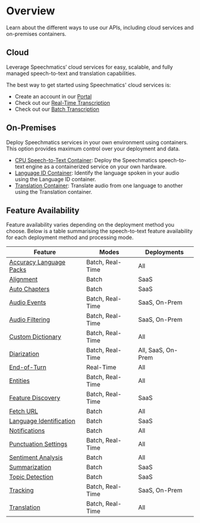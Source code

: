 # Overview

Learn about the different ways to use our APIs, including cloud services and on-premises containers.

## Cloud

Leverage Speechmatics’ cloud services for easy, scalable, and fully managed speech-to-text and translation capabilities.

The best way to get started using Speechmatics' cloud services is:
- Create an account in our [Portal](https://portal.speechmatics.com/)
- Check out our [Real-Time Transcription](/speech-to-text/real-time/quickstart.mdx)
- Check out our [Batch Transcription](/speech-to-text/batch/quickstart.mdx)

## On-Premises

Deploy Speechmatics services in your own environment using containers. This option provides maximum control over your deployment and data.

- [CPU Speech-to-Text Container](./container/cpu-speech-to-text-container.mdx): Deploy the Speechmatics speech-to-text engine as a containerized service on your own hardware.
- [Language ID Container](./container/language-id.mdx): Identify the language spoken in your audio using the Language ID container.
- [Translation Container](./container/translation.mdx): Translate audio from one language to another using the Translation container.


## Feature Availability

Feature availability varies depending on the deployment method you choose. Below is a table summarising the speech-to-text feature availability for each deployment method and processing mode.

| Feature | Modes | Deployments |
|-----------------------------------------------|----------------------|----------------------------|
| [Accuracy Language Packs](/speech-to-text/features/accuracy-language-packs) | Batch, Real-Time | All |
| [Alignment](/speech-to-text/batch/alignment) | Batch | SaaS |
| [Auto Chapters](/speech-to-text/batch/speech-intelligence/auto-chapters) | Batch | SaaS |
| [Audio Events](/speech-to-text/features/audio-events) | Batch, Real-Time | SaaS, On-Prem |
| [Audio Filtering](/speech-to-text/features/audio-filtering) | Batch, Real-Time | SaaS, On-Prem |
| [Custom Dictionary](/speech-to-text/features/custom-dictionary) | Batch, Real-Time | All |
| [Diarization](/speech-to-text/output-enhancements/diarization) | Batch, Real-Time | All, SaaS, On-Prem |
| [End-of-Turn](/speech-to-text/real-time/end-of-turn) | Real-Time | All |
| [Entities](/speech-to-text/output-enhancements/entities) | Batch, Real-Time | All |
| [Feature Discovery](/speech-to-text/features/feature-discovery) | Batch, Real-Time | SaaS |
| [Fetch URL](/speech-to-text/batch/fetch-url) | Batch | All |
| [Language Identification](/speech-to-text/batch/language-identification) | Batch | SaaS |
| [Notifications](/speech-to-text/batch/notifications.md) | Batch | All |
| [Punctuation Settings](/speech-to-text/output-enhancements/punctuation-settings) | Batch, Real-Time | All |
| [Sentiment Analysis](/speech-to-text/batch/speech-intelligence/sentiment-analysis/index.mdx) | Batch | All |
| [Summarization](/speech-to-text/batch/speech-intelligence/summarization) | Batch | SaaS |
| [Topic Detection](/speech-to-text/batch/speech-intelligence/topic-detection) | Batch | SaaS |
| [Tracking](/speech-to-text/batch/tracking) | Batch, Real-Time | SaaS, On-Prem |
| [Translation](/speech-to-text/translation) | Batch, Real-Time | All |
